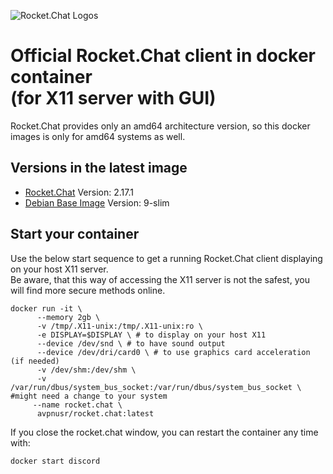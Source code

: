 ![Rocket.Chat Logos](https://rocket.chat/images/default/logo--dark.svg)

**Official Rocket.Chat client in docker container**        
**(for X11 server with GUI)**
===

Rocket.Chat provides only an amd64 architecture version, so this docker images is only for amd64 systems as well.   

Versions in the latest image
-----
- [Rocket.Chat](https://rocket.chat "Rocket.Chat Homepage") Version: 2.17.1
- [Debian Base Image](https://hub.docker.com/_/debian "Debian Docker Repo") Version: 9-slim

Start your container
-----
Use the below start sequence to get a running Rocket.Chat client displaying on your host X11 server.    
Be aware, that this way of accessing the X11 server is not the safest, you will find more secure methods online.   

```
docker run -it \
      --memory 2gb \
      -v /tmp/.X11-unix:/tmp/.X11-unix:ro \
      -e DISPLAY=$DISPLAY \ # to display on your host X11
      --device /dev/snd \ # to have sound output
      --device /dev/dri/card0 \ # to use graphics card acceleration (if needed)
      -v /dev/shm:/dev/shm \ 
      -v /var/run/dbus/system_bus_socket:/var/run/dbus/system_bus_socket \ #might need a change to your system
     --name rocket.chat \
      avpnusr/rocket.chat:latest
```
   
If you close the rocket.chat window, you can restart the container any time with:     
```
docker start discord
```
